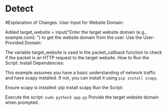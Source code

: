 # Detect

#Explanation of Changes:
User Input for Website Domain:

Added target_website = input("Enter the target website domain (e.g., example.com): ") to get the website domain from the user.
Use the User-Provided Domain:

The variable target_website is used in the packet_callback function to check if the packet is an HTTP request to the target website.
How to Run the Script:
Install Dependencies:

This example assumes you have a basic understanding of network traffic and have scapy installed. 
If not, you can install it using `pip install scapy`.

Ensure scapy is installed: pip install scapy
Run the Script:

Execute the script: `sudo python3 app.py`
Provide the target website domain when prompted.
